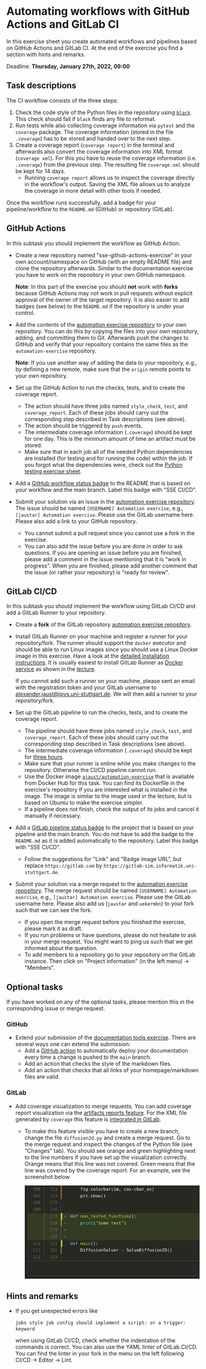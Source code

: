# Automating workflows with GitHub Actions and GitLab CI

In this exercise sheet you create automated workflows and pipelines based on GitHub Actions and GitLab CI. At the end of the exercise you find a section with hints and remarks.

Deadline: **Thursday, January 27th, 2022, 09:00**

## Task descriptions

The CI workflow consists of the three steps:

1. Check the code style of the Python files in the repository using [`black`](https://github.com/psf/black). This check should fail if `black` finds any file to reformat.
2. Run tests while also collecting coverage information via `pytest` and the `coverage` package. The coverage information (stored in the file `.coverage`) has to be stored and handed over to the next step.
3. Create a coverage report (`coverage report`) in the terminal and afterwards also convert the coverage information into XML format (`coverage xml`). For this you have to reuse the coverage information (i.e. `.coverage`) from the previous step. The resulting file `coverage.xml` should be kept for 14 days.
    - Running `coverage report` allows us to inspect the coverage directly in the workflow's output. Saving the XML file allows us to analyze the coverage in more detail with other tools if needed.

Once the workflow runs successfully, add a badge for your pipeline/workflow to the `README.md` (GitHub) or repository (GitLab).

## GitHub Actions

In this subtask you should implement the workflow as GitHub Action.

- Create a new repository named "sse-github-actions-exercise" in your own account/namespace on GitHub (with an empty README file) and clone the repository afterwards. Similar to the documentation exercise you have to work on the repository in your own GitHub namespace.

  **Note**: In this part of the exercise you should **not** work with **forks** because GitHub Actions may not work in pull requests without explicit approval of the owner of the target repository. It is also easier to add badges (see below) to the `README.md` if the repository is under your control.
- Add the contents of the [automation exercise repository](https://github.com/Simulation-Software-Engineering/automation-exercise) to your own repository. You can do this by copying the files into your own repository, adding, and committing them to Git. Afterwards push the changes to GitHub and verify that your repository contains the same files as the `automation-exercise` repository.

  **Note**: If you use another way of adding the data to your repository, e.g., by defining a new remote, make sure that the `origin` remote points to your own repository.

- Set up the GitHub Action to run the checks, tests, and to create the coverage report.
    - The action should have three jobs named `style_check`, `test`, and `coverage_report`. Each of these jobs should carry out the corresponding step described in Task descriptions (see above).
    - The action should be triggered by `push` events.
    - The intermediate coverage information (`.coverage`) should be kept for one day. This is the minimum amount of time an artifact must be stored.
    - Make sure that in each job all of the needed Python dependencies are installed (for testing and for running the code) within the job. If you forgot what the dependencies were, check out the [Python testing exercise sheet](https://github.com/Simulation-Software-Engineering/Lecture-Material/blob/main/05_testing_and_ci/python_testing_exercise.md).

- Add a [GitHub workflow status badge](https://docs.github.com/en/actions/monitoring-and-troubleshooting-workflows/adding-a-workflow-status-badge) to the README that is based on your workflow and the main branch. Label this badge with "SSE CI/CD".

- Submit your solution via an issue in the [automation exercise repository](https://github.com/Simulation-Software-Engineering/automation-exercise). The issue should be named `[USERNAME] Automation exercise`, e.g., `[jaustar] Automation exercise`. Please use the GitLab username here. Please also add a link to your GitHub repository.
    - You cannot submit a pull request since you cannot use a fork in the exercise.
    - You can also add the issue before you are done in order to ask questions. If you are opening an issue before you are finished, please add a comment in the issue mentioning that it is "work in progress". When you are finished, please add another comment that the issue (or rather your repository) is "ready for review".

## GitLab CI/CD

In this subtask you should implement the workflow using GitLab CI/CD and add a GitLab Runner to your repository.

- Create a **fork** of the GitLab repository [automation exercise repository](https://gitlab-sim.informatik.uni-stuttgart.de/simulation-software-engineering/automation-exercise).
- Install GitLab Runner on your machine and register a runner for your repository/fork. The runner should support the `docker` executor and should be able to run Linux images since you should use a Linux Docker image in this exercise. Have a look at the [detailed installation instructions](https://docs.gitlab.com/runner/install/). It is usually easiest to install GitLab Runner as [Docker service](https://docs.gitlab.com/runner/install/docker.html) as shown in the [lecture](https://github.com/Simulation-Software-Engineering/Lecture-Material/blob/main/05_testing_and_ci/gitlab_ci_demo.md).

  If you cannot add such a runner on your machine, please sent an email with the registration token and your GitLab username to [alexander.jaust@ipvs.uni-stuttgart.de](mailto:alexander.jaust@ipvs.uni-stuttgart.de). We will then add a runner to your repository/fork.

- Set up the GitLab pipeline to run the checks, tests, and to create the coverage report.
    - The pipeline should have three jobs named `style_check`, `test`, and `coverage_report`. Each of these jobs should carry out the corresponding step described in Task descriptions (see above).
    - The intermediate coverage information (`.coverage`) should be kept for [three hours](https://docs.gitlab.com/ee/ci/yaml/index.html#artifactsexpire_in).
    - Make sure that your runner is online while you make changes to the repository. Otherwise the CI/CD pipeline cannot run.
    - Use the Docker image [`ajaust/automation-exercise`](https://hub.docker.com/repository/docker/ajaust/automation-exercise) that is available from Docker Hub for this task. You can find its Dockerfile in the exercise's repository if you are interested what is installed in the image. The image is similar to the image used in the lecture, but is based on Ubuntu to make the exercise simpler.
    - If a pipeline does not finish, check the output of its jobs and cancel it manually if necessary.

- Add a [GitLab pipeline status badge](https://docs.gitlab.com/ee/user/project/badges.html) to the project that is based on your pipeline and the main branch. You do not have to add the badge to the `README.md` as it is added automatically to the repository. Label this badge with "SSE CI/CD".
    - Follow the suggestions for "Link" and "Badge image URL", but replace `https://gitlab.com` by `https://gitlab-sim.informatik.uni-stuttgart.de`.

- Submit your solution via a merge request to the [automation exercise repository](https://gitlab-sim.informatik.uni-stuttgart.de/simulation-software-engineering/automation-exercise). The merge request should be named `[USERNAME] Automation exercise`, e.g., `[jaustar] Automation exercise`. Please use the GitLab username here. Please also add us (`jaustar` and `uekermbn`) to your fork such that we can see the fork.
    - If you open the merge request before you finished the exercise, please mark it as draft.
    - If you run problems or have questions, please do not hesitate to ask in your merge request. You might want to ping us such that we get informed about the question.
    - To add members to a repository go to your repository on the GitLab instance. Then click on "Project information" (in the left menu) -> "Members".

## Optional tasks

If you have worked on any of the optional tasks, please mention this in the corresponding issue or merge request.

### GitHub

- Extend your submission of the [documentation tools exercise](https://github.com/Simulation-Software-Engineering/Lecture-Material/blob/main/04_documentation/tools_exercise.md). There are several ways one can extend the submission:
    - Add a [GitHub action](https://github.com/marketplace/actions/deploy-mkdocs) to automatically deploy your documentation every time a change is pushed to the `main` branch.
    - Add an action that checks the style of the markdown files.
    - Add an action that checks that all links of your homepage/markdown files are valid.

### GitLab

- Add coverage visualization to merge requests. You can add coverage report visualization via the [artifacts reports feature](https://docs.gitlab.com/ee/ci/yaml/index.html#artifactsreports). For the XML file generated by `coverage` this feature is [integrated in GitLab](https://docs.gitlab.com/ee/user/project/merge_requests/test_coverage_visualization.html#python-example).
    - To make this feature visible you have to create a new branch, change the file `diffusion2d.py` and create a merge request. Go to the merge request and inspect the changes of the Python file (see "Changes" tab). You should see orange and green highlighting next to the line numbers if you have set up the visualization correctly. Orange means that this line was not covered. Green means that the line was covered by the coverage report. For an example, see the screenshot below.

      ![Screenshot of GitLab's coverage report visualization](./figs/automation_exercise/gitlab_coverage.png)

## Hints and remarks

- If you get unexpected errors like

  ```text
  jobs style job config should implement a script: or a trigger: keyword
  ```

  when using GitLab CI/CD, check whether the indentation of the commands is correct. You can also use the YAML linter of GitLab CI/CD. You can find the linter in your fork in the menu on the left following CI/CD -> Editor -> Lint.

